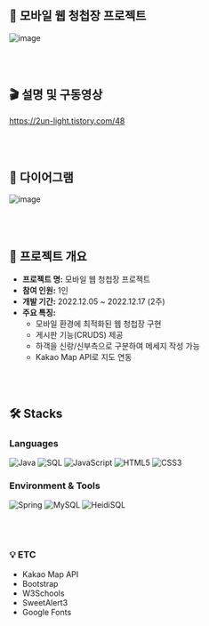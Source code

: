 ## 💌 모바일 웹 청첩장 프로젝트  
![image](https://user-images.githubusercontent.com/82020828/222174082-1bca036f-b8f5-4a00-a043-fbcfb8f87675.png)

<br><br>

## 🎬 설명 및 구동영상  
https://2un-light.tistory.com/48

<br><br>

## 🧭 다이어그램
![image](https://user-images.githubusercontent.com/82020828/222169244-ba69ab50-ede3-484f-bafe-4242bca62256.png)

<br><br>

## 📌 프로젝트 개요
- **프로젝트 명:** 모바일 웹 청첩장 프로젝트   
- **참여 인원:** 1인  
- **개발 기간:** 2022.12.05 ~ 2022.12.17 (2주)  
- **주요 특징:**  
  - 모바일 환경에 최적화된 웹 청첩장 구현  
  - 게시판 기능(CRUDS) 제공  
  - 하객을 신랑/신부측으로 구분하여 메세지 작성 가능  
  - Kakao Map API로 지도 연동


<br><br>


## 🛠️ Stacks
### Languages  
![Java](https://img.shields.io/badge/Java-007396?style=for-the-badge&logo=java&logoColor=white)
![SQL](https://img.shields.io/badge/SQL-4479A1?style=for-the-badge&logo=mysql&logoColor=white)
![JavaScript](https://img.shields.io/badge/JavaScript-F7DF1E?style=for-the-badge&logo=javascript&logoColor=black)
![HTML5](https://img.shields.io/badge/HTML5-E34F26?style=for-the-badge&logo=html5&logoColor=white)
![CSS3](https://img.shields.io/badge/CSS3-1572B6?style=for-the-badge&logo=css3&logoColor=white)

### Environment & Tools  
![Spring](https://img.shields.io/badge/Spring-6DB33F?style=for-the-badge&logo=spring&logoColor=white)
![MySQL](https://img.shields.io/badge/MySQL-4479A1?style=for-the-badge&logo=mysql&logoColor=white)
![HeidiSQL](https://img.shields.io/badge/HeidiSQL-003545?style=for-the-badge&logoColor=white)

<br><br>

### 💡 ETC
- Kakao Map API  
- Bootstrap  
- W3Schools  
- SweetAlert3  
- Google Fonts
